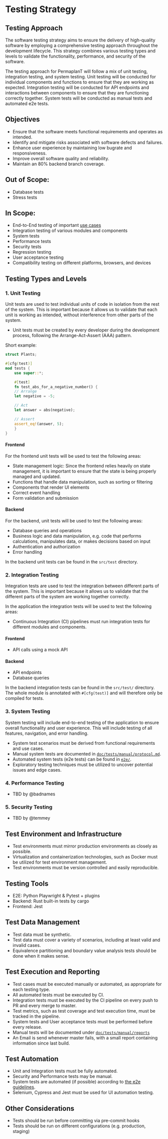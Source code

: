 # Testing Strategy

## Testing Approach

The software testing strategy aims to ensure the delivery of high-quality software by employing a comprehensive testing approach throughout the development lifecycle.
This strategy combines various testing types and levels to validate the functionality, performance, and security of the software.

The testing approach for PermaplanT will follow a mix of unit testing, integration testing, and system testing.
Unit testing will be conducted for individual components and functions to ensure that they are working as expected.
Integration testing will be conducted for API endpoints and interactions between components to ensure that they are functioning correctly together.
System tests will be conducted as manual tests and automated e2e tests.

## Objectives

- Ensure that the software meets functional requirements and operates as intended.
- Identify and mitigate risks associated with software defects and failures.
- Enhance user experience by maintaining low bugrate and responsiveness.
- Improve overall software quality and reliability.
- Maintain an 80% backend branch coverage.

## Out of Scope:

- Database tests
- Stress tests

## In Scope:

- End-to-End testing of important [use cases](../usecases)
- Integration testing of various modules and components
- System tests
- Performance tests
- Security tests
- Regression testing
- User acceptance testing
- Compatibility testing on different platforms, browsers, and devices

## Testing Types and Levels

### 1. Unit Testing

Unit tests are used to test individual units of code in isolation from the rest of the system.
This is important because it allows us to validate that each unit is working as intended, without interference from other parts of the system.

- Unit tests must be created by every developer during the development process, following the Arrange-Act-Assert (AAA) pattern.

Short example:

```rust
struct Plants;

#[cfg(test)]
mod tests {
    use super::*;

    #[test]
    fn test_abs_for_a_negative_number() {
    // Arrange
    let negative = -5;

    // Act
    let answer = abs(negative);

    // Assert
    assert_eq!(answer, 5);
    }
}
```

#### Frontend

For the frontend unit tests will be used to test the following areas:

- State management logic: Since the frontend relies heavily on state management, it is important to ensure that the state is being properly managed and updated.
- Functions that handle data manipulation, such as sorting or filtering
- Components that render UI elements
- Correct event handling
- Form validation and submission

#### Backend

For the backend, unit tests will be used to test the following areas:

- Database queries and operations
- Business logic and data manipulation, e.g. code that performs calculations, manipulates data, or makes decisions based on input
- Authentication and authorization
- Error handling

In the backend unit tests can be found in the `src/test` directory.

### 2. Integration Testing

Integration tests are used to test the integration between different parts of the system.
This is important because it allows us to validate that the different parts of the system are working together correctly.

In the application the integration tests will be used to test the following areas:

- Continuous Integration (CI) pipelines must run integration tests for different modules and components.

#### Frontend

- API calls using a mock API

#### Backend

- API endpoints
- Database queries

In the backend integration tests can be found in the `src/test/` directory.
The whole module is annotated with `#[cfg(test)]` and will therefore only be compiled for tests.

### 3. System Testing

System testing will include end-to-end testing of the application to ensure overall functionality and user experience.
This will include testing of all features, navigation, and error handling.

- System test scenarios must be derived from functional requirements and use cases.
- Manual system tests are documented in [`doc/tests/manual/protocol.md`](./manual/protocol.md).
- Automated system tests (e2e tests) can be found in [`e2e/`](../../e2e/README.md).
- Exploratory testing techniques must be utilized to uncover potential issues and edge cases.

### 4. Performance Testing

- TBD by @badnames

### 5. Security Testing

- TBD by @temmey

## Test Environment and Infrastructure

- Test environments must mirror production environments as closely as possible.
- Virtualization and containerization technologies, such as Docker must be utilized for test environment management.
- Test environments must be version controlled and easily reproducible.

## Testing Tools

- E2E: Python Playwright & Pytest + plugins
- Backend: Rust built-in tests by cargo
- Frontend: Jest

## Test Data Management

- Test data must be synthetic.
- Test data must cover a variety of scenarios, including at least valid and invalid cases.
- Equivalence partitioning and boundary value analysis tests should be done when it makes sense.

## Test Execution and Reporting

- Test cases must be executed manually or automated, as appropriate for each testing type.
- All automated tests must be executed by CI.
- Integration tests must be executed by the CI pipeline on every push to PR and every merge to master.
- Test metrics, such as test coverage and test execution time, must be tracked in the pipeline.
- System tests and User acceptance tests must be performed before every release.
- Manual tests will be documented under [`doc/tests/manual/reports`](./manual/reports/README.md)
- An Email is send whenever master fails, with a small report containing information since last build.

## Test Automation

- Unit and Integration tests must be fully automated.
- Security and Performance tests may be manual.
- System tests are automated (if possible) according to [the e2e guidelines](../guidelines/e2e.md).
- Selenium, Cypress and Jest must be used for UI automation testing.

## Other Considerations

- Tests should be run before committing via pre-commit hooks
- Tests should be run on different configurations (e.g. production, staging)
